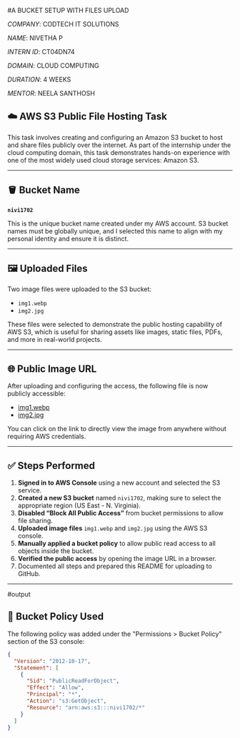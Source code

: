 #A BUCKET SETUP WITH FILES UPLOAD

*COMPANY*: CODTECH IT SOLUTIONS

*NAME*: NIVETHA P

*INTERN ID*: CT04DN74

*DOMAIN*: CLOUD COMPUTING

*DURATION*: 4 WEEKS

*MENTOR*: NEELA SANTHOSH


## ☁️ AWS S3 Public File Hosting Task

This task involves creating and configuring an Amazon S3 bucket to host and share files publicly over the internet. As part of the internship under the cloud computing domain, this task demonstrates hands-on experience with one of the most widely used cloud storage services: Amazon S3.

---

## 🪣 Bucket Name

**`nivi1702`**

This is the unique bucket name created under my AWS account. S3 bucket names must be globally unique, and I selected this name to align with my personal identity and ensure it is distinct.

---

## 🖼️ Uploaded Files

Two image files were uploaded to the S3 bucket:
- `img1.webp`
- `img2.jpg`

These files were selected to demonstrate the public hosting capability of AWS S3, which is useful for sharing assets like images, static files, PDFs, and more in real-world projects.

---

## 🌐 Public Image URL

After uploading and configuring the access, the following file is now publicly accessible:
- [img1.webp](https://nivi1702.s3.us-east-1.amazonaws.com/img1.webp)
- [img2.jpg](https://nivi1702.s3.us-east-1.amazonaws.com/img2.jpg)

You can click on the link to directly view the image from anywhere without requiring AWS credentials.

---

## ✅ Steps Performed

1. **Signed in to AWS Console** using a new account and selected the S3 service.
2. **Created a new S3 bucket** named `nivi1702`, making sure to select the appropriate region (US East - N. Virginia).
3. **Disabled “Block All Public Access”** from bucket permissions to allow file sharing.
4. **Uploaded image files** `img1.webp` and `img2.jpg` using the AWS S3 console.
5. **Manually applied a bucket policy** to allow public read access to all objects inside the bucket.
6. **Verified the public access** by opening the image URL in a browser.
7. Documented all steps and prepared this README for uploading to GitHub.


---
#output

## 🔐 Bucket Policy Used

The following policy was added under the "Permissions > Bucket Policy" section of the S3 console:

```json
{
  "Version": "2012-10-17",
  "Statement": [
    {
      "Sid": "PublicReadForObject",
      "Effect": "Allow",
      "Principal": "*",
      "Action": "s3:GetObject",
      "Resource": "arn:aws:s3:::nivi1702/*"
    }
  ]
}

